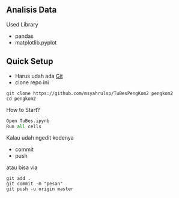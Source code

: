 ## Analisis Data

Used Library
- pandas
- matplotlib.pyplot

## Quick Setup
- Harus udah ada [Git](https://git-scm.com/)
- clone repo ini 
```
git clone https://github.com/msyahrulsp/TuBesPengKom2 pengkom2
cd pengkom2
```

How to Start?
```python
Open TuBes.ipynb
Run all cells
```

Kalau udah ngedit kodenya
- commit
- push

atau bisa via
```
git add .
git commit -m "pesan"
git push -u origin master
```

